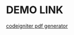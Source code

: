 # DEMO LINK #
[codeigniter pdf generator
](http://webeasystep.com/blog/view_article/Generate_MS_Word_document_files_with_Codeigniter_and_Phpword_library)